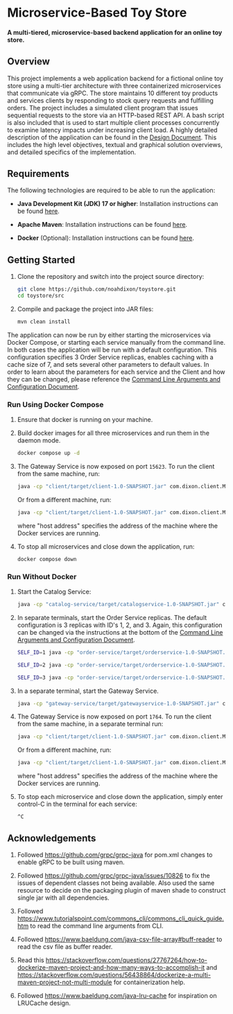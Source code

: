 # Microservice-Based Toy Store

#### A multi-tiered, microservice-based backend application for an online toy store.

## Overview
This project implements a web application backend for a fictional online
toy store using a multi-tier architecture
with three containerized microservices that communicate via gRPC. The store maintains 10 different
toy products and services clients by responding to stock query requests and fulfilling orders. 
The project includes a simulated client program that issues sequential requests to the
store via an HTTP-based REST API. A bash script is also included that is used to start multiple client processes
concurrently to examine latency impacts under increasing client load. A highly detailed description of the application
can be found in the [Design Document](docs/DesignDoc.md). This includes the high level objectives, 
textual and graphical solution overviews, and detailed specifics of the implementation.

## Requirements

The following technologies are required to be able to run the application:
- **Java Development Kit (JDK) 17 or higher**: Installation instructions can be found
   [here](https://docs.oracle.com/en/java/javase/21/install/overview-jdk-installation.html).


- **Apache Maven**: Installation instructions can be found
   [here](https://maven.apache.org/install.html).


- **Docker** (Optional): Installation instructions can be found
   [here](https://docs.docker.com/get-docker/).

## Getting Started

1. Clone the repository and switch into the project source directory:
   ```sh
   git clone https://github.com/noahdixon/toystore.git
   cd toystore/src
   ```

2. Compile and package the project into JAR files:
   ```sh
   mvn clean install
   ```

The application can now be run by either starting the microservices via Docker Compose,
or starting each service manually from the command line. In both cases the application will be 
run with a default configuration. This configuration specifies 3 Order Service replicas,
enables caching with a cache size of 7, and sets several other parameters to default values. 
In order to learn about the parameters for each service and the Client and how they can be changed,
please reference the [Command Line Arguments and Configuration Document](docs/ConfigurationDoc.md).

### Run Using Docker Compose
1. Ensure that docker is running on your machine.


2. Build docker images for all
   three microservices and run them in the daemon mode.
   ```sh
   docker compose up -d
   ```

3. The Gateway Service is now exposed on port `15623`. To run the client from the same machine, run:
   ```sh
   java -cp "client/target/client-1.0-SNAPSHOT.jar" com.dixon.client.Main -p 15623
   ```
   Or from a different machine, run:
   ```sh
   java -cp "client/target/client-1.0-SNAPSHOT.jar" com.dixon.client.Main -s <server address> -p 15623
   ```
   where "host address" specifies the address of the machine where the Docker services are running.


4. To stop all microservices and close down the application, run:
   ```shell
   docker compose down
   ```

### Run Without Docker

1. Start the Catalog Service:
   ```sh
   java -cp "catalog-service/target/catalogservice-1.0-SNAPSHOT.jar" com.dixon.catalog.CatalogServiceServer -ec
   ```


2. In separate terminals, start the Order Service replicas. 
The default configuration is 3 replicas with ID's 1, 2, and 3. 
Again, this configuration can be changed via the instructions at the bottom of the [Command Line Arguments and Configuration Document](docs/ConfigurationDoc.md).

   ```sh
   SELF_ID=1 java -cp "order-service/target/orderservice-1.0-SNAPSHOT.jar" com.dixon.order.OrderServiceServer -p 1766 
   ```
   
   ```sh
   SELF_ID=2 java -cp "order-service/target/orderservice-1.0-SNAPSHOT.jar" com.dixon.order.OrderServiceServer -p 1767
   ```
   
   ```sh
   SELF_ID=3 java -cp "order-service/target/orderservice-1.0-SNAPSHOT.jar" com.dixon.order.OrderServiceServer -p 1768
   ```


3. In a separate terminal, start the Gateway Service.

   ```sh
   java -cp "gateway-service/target/gatewayservice-1.0-SNAPSHOT.jar" com.dixon.gateway.GatewayServiceServer -cs 7
   ```


4. The Gateway Service is now exposed on port `1764`. To run the client from the same machine, in a separate terminal run:
   ```sh
   java -cp "client/target/client-1.0-SNAPSHOT.jar" com.dixon.client.Main -p 1764
   ```
   Or from a different machine, run:
   ```sh
   java -cp "client/target/client-1.0-SNAPSHOT.jar" com.dixon.client.Main -s <server address> -p 1764
   ```
   where "host address" specifies the address of the machine where the Docker services are running.


5. To stop each microservice and close down the application, simply enter control-C in the
terminal for each service:
   ```shell
   ^C
   ```
   
## Acknowledgements
1. Followed https://github.com/grpc/grpc-java for pom.xml changes to enable gRPC to be built using maven.


2. Followed https://github.com/grpc/grpc-java/issues/10826 to fix the issues of dependent classes not being available.
   Also used the same resource to decide on the packaging plugin of maven shade to construct single jar with all dependencies.


3. Followed https://www.tutorialspoint.com/commons_cli/commons_cli_quick_guide.htm to read the command line arguments from CLI.


4. Followed https://www.baeldung.com/java-csv-file-array#buff-reader to read the csv file as buffer reader.


5. Read this https://stackoverflow.com/questions/27767264/how-to-dockerize-maven-project-and-how-many-ways-to-accomplish-it
   and https://stackoverflow.com/questions/56438864/dockerize-a-multi-maven-project-not-multi-module for containerization help.


6. Followed https://www.baeldung.com/java-lru-cache for inspiration on LRUCache design.